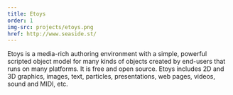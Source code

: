 ```yaml
---
title: Etoys
order: 1
img-src: projects/etoys.png
href: http://www.seaside.st/
---
```

Etoys is a media-rich authoring environment with a simple, powerful scripted object model for many kinds of objects created by end-users that runs on many platforms. It is free and open source. Etoys includes 2D and 3D graphics, images, text, particles, presentations, web pages, videos, sound and MIDI, etc.